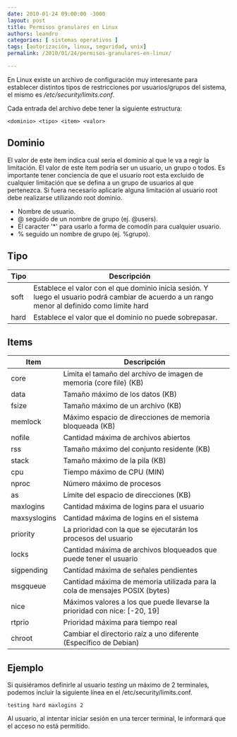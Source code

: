 ```yaml
---
date: 2010-01-24 09:00:00 -3000
layout: post
title: Permisos granulares en Linux
authors: leandro
categories: [ sistemas operativos ]
tags: [autorización, linux, seguridad, unix]
permalink: /2010/01/24/permisos-granulares-en-linux/

---
```


En Linux existe un archivo de configuración muy interesante para establecer
distintos tipos de restricciones por usuarios/grupos del sistema, el mismo es
*/etc/security/limits.conf*. <!-- more -->

Cada entrada del archivo debe tener la siguiente estructura:

```
<dominio> <tipo> <item> <valor>
```

## Dominio

El valor de este item indica cual sería el dominio al que le va a regir la
limitación. El valor de este ítem podría ser un usuario, un grupo o todos. Es
importante tener conciencia de que el usuario root esta excluido de cualquier
limitación que se defina a un grupo de usuarios al que pertenezca. Si fuera
necesario aplicarle alguna limitación al usuario root debe realizarse utilizando
root dominio.

* Nombre de usuario.
* @ seguido de un nombre de grupo (ej. @users).
* El caracter '*' para usarlo a forma de comodín para cualquier usuario.
* % seguido un nombre de grupo (ej. %grupo).

## Tipo

<table class="table table-striped table-bordered">
  <thead>
    <tr>
      <th>Tipo</th>
      <th>Descripción</th>
    </tr>
  </thead>
  <tbody>
    <tr>
      <td>soft</td>
      <td>Establece el valor con el que dominio inicia sesión. Y luego el
usuario podrá cambiar de acuerdo a un rango menor al definido como limite hard</td>
    </tr>
    <tr>
      <td>hard</td>
      <td>Establece el valor que el dominio no puede sobrepasar.</td>
    </tr>
  </tbody>
</table>

## Items


<table class="table table-striped table-bordered">
  <thead>
    <tr>
      <th>Item</th>
      <th>Descripción</th>
    </tr>
  </thead>
  <tbody>
    <tr>
      <td>core</td>
      <td>Limita el tamaño del archivo de imagen de memoria (core file) (KB)</td>
    </tr>
    <tr>
      <td>data</td>
      <td>Tamaño máximo de los datos (KB)</td>
    </tr>
    <tr>
      <td>fsize</td>
      <td>Tamaño máximo de un archivo (KB)</td>
    </tr>
    <tr>
      <td>memlock</td>
      <td>Máximo espacio de direcciones de memoria bloqueada (KB)</td>
    </tr>
    <tr>
      <td>nofile</td>
      <td>Cantidad máxima de archivos abiertos</td>
    </tr>
    <tr>
      <td>rss</td>
      <td>Tamaño máximo del conjunto residente (KB)</td>
    </tr>
    <tr>
      <td>stack</td>
      <td>Tamaño máximo de la pila (KB)</td>
    </tr>
    <tr>
      <td>cpu</td>
      <td>Tiempo máximo de CPU (MIN)</td>
    </tr>
    <tr>
      <td>nproc</td>
      <td>Número máximo de procesos</td>
    </tr>
    <tr>
      <td>as</td>
      <td>Límite del espacio de direcciones (KB)</td>
    </tr>
    <tr>
      <td>maxlogins</td>
      <td>Cantidad máxima de logins para el usuario</td>
    </tr>
    <tr>
      <td>maxsyslogins</td>
      <td>Cantidad máxima de logins en el sistema</td>
    </tr>
    <tr>
      <td>priority</td>
      <td>La prioridad con la que se ejecutarán los procesos del usuario</td>
    </tr>
    <tr>
      <td>locks</td>
      <td>Cantidad máxima de archivos bloqueados que puede tener el usuario</td>
    </tr>
    <tr>
      <td>sigpending</td>
      <td>Cantidad máxima de señales pendientes</td>
    </tr>
    <tr>
      <td>msgqueue</td>
      <td>Cantidad máxima de memoria utilizada para la cola de mensajes POSIX (bytes)</td>
    </tr>
    <tr>
      <td>nice</td>
      <td>Máximos valores a los que puede llevarse la prioridad con nice: [-20, 19]</td>
    </tr>
    <tr>
      <td>rtprio</td>
      <td>Prioridad máxima para tiempo real</td>
    </tr>
    <tr>
      <td>chroot</td>
      <td>Cambiar el directorio raíz a uno diferente (Específico de Debian)</td>
    </tr>
  </tbody>
</table>

## Ejemplo

Si quisiéramos definirle al usuario *testing* un máximo de 2 terminales,
podemos incluir la siguiente línea en el /etc/security/limits.conf.

```
testing hard maxlogins 2
```

Al usuario, al intentar iniciar sesión en una tercer terminal, le informará que
el acceso no está permitido.
